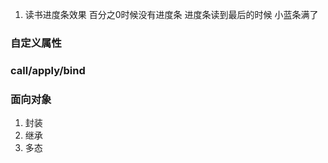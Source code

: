 1. 读书进度条效果 百分之0时候没有进度条 进度条读到最后的时候 小蓝条满了

### 自定义属性

### call/apply/bind

### 面向对象

1. 封装
2. 继承
3. 多态
